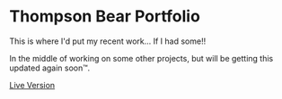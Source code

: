 # Thompson Bear Portfolio

This is where I'd put my recent work... If I had some!!

In the middle of working on some other projects, but will be getting this updated again soon™.

[Live Version](https://thompsonbear.com)
